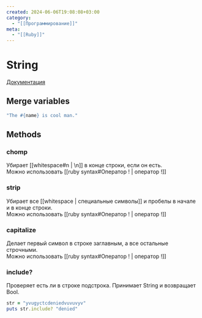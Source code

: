 ```yaml
---
created: 2024-06-06T19:08:08+03:00
category:
  - "[[Программирование]]"
meta:
  - "[[Ruby]]"
---
```


# String

[Документация](https://docs.ruby-lang.org/en/master/String.html)

## Merge variables

```ruby
"The #{name} is cool man."
```

## Methods

### chomp

Убирает [[whitespace#n | \n]] в конце строки, если он есть.  
Можно использовать [[ruby syntax#Оператор ! | оператор !]]

### strip

Убирает все [[whitespace | специальные символы]] и пробелы в начале и в конце строки.  
Можно использовать [[ruby syntax#Оператор ! | оператор !]]

### capitalize

Делает первый символ в строке заглавным, а все остальные строчными.  
Можно использовать [[ruby syntax#Оператор ! | оператор !]]

### include?

Проверяет есть ли в строке подстрока. Принимает String и возвращает Bool.

```ruby
str = "yvugyctcdeniedvuvuvyv"
puts str.include? "denied"
```
